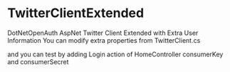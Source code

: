 TwitterClientExtended
=====================

DotNetOpenAuth AspNet Twitter Client Extended with Extra User Information
You can modify extra properties from TwitterClient.cs

and you can test by adding Login action of HomeController consumerKey and consumerSecret
